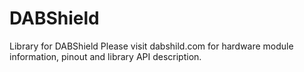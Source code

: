 # DABShield
Library for DABShield
Please visit dabshild.com for hardware module information, pinout and library API description.
